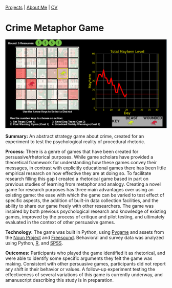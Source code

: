 [Projects](index.html) | [About Me](bio.html) | [CV](CV.html) 

# Crime Metaphor Game

<div class="img-container">

<img src="crimegame.png">

<div markdown="1" >

**Summary:** An abstract strategy game about crime, created for an experiment to test the psychological reality of procedural rhetoric.

**Process:** There is a genre of games that have been created for persuasive/rhetorical purposes. 
While game scholars have provided a theoretical framework for understanding how these games convey their messages,
in contrast with explicitly educational games there has been little empirical research on how effective they are at doing so. 
To facilitate research filling this gap I created a rhetorical game based in part on previous studies of learning from metaphor and analogy.
Creating a novel game for research purposes has three main advantages over using an existing game: the ease with which the game can be
varied to test effect of specific aspects, the addition of built-in data collection facilities, and the ability to share our game 
freely with other researchers. The game was inspired by both previous psychological research and knowledge of existing games, 
improved by the process of critique and pilot testing, and ultimately evaluated in the context of other persuasive games. 

**Technology:** The game was built in Python, using [Pygame](https://www.pygame.org) and assets from the [Noun Project](https://thenounproject.com/) 
and [Freesound](https://freesound.org/). Behavioral and survey data was analyzed using Python, [R](https://www.r-project.org/), and [SPSS](https://www.ibm.com/analytics/spss-statistics-software).

**Outcomes:** Participants who played the game identified it as rhetorical, and were able to identify some specific arguments they felt the game was making. 
Consistent with other persuasive games, participants did not report any shift in their behavior or values. A follow-up experiment
testing the effectiveness of several variations of this game is currently underway, and amanuscript describing this study is in preparation. 

</div>

</div>
